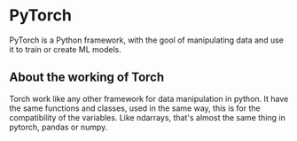 # PyTorch
PyTorch is a Python framework, with the gool of manipulating data and use it to train or create ML models.

## About the working of Torch
Torch work like any other framework for data manipulation in python. It have the same functions and classes, used in the same way, this is for the compatibility of the variables.
Like ndarrays, that's almost the same thing in pytorch, pandas or numpy.